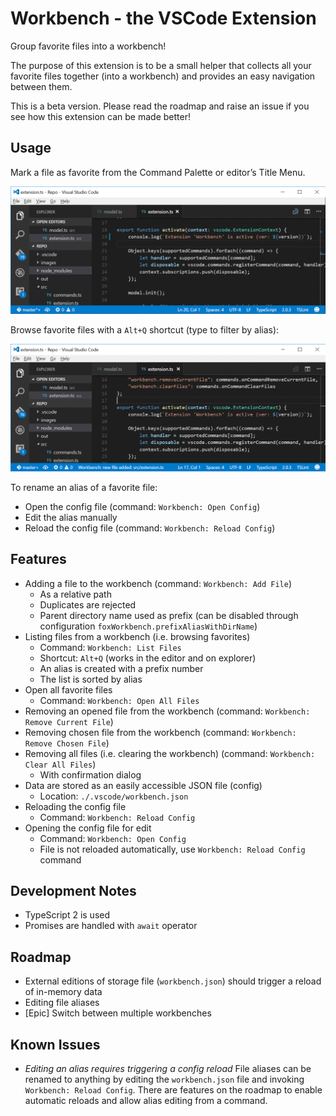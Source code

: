 # Workbench - the VSCode Extension

Group favorite files into a workbench!

The purpose of this extension is to be a small helper that collects all your favorite files 
together (into a workbench) and provides an easy navigation between them. 

This is a beta version. Please read the roadmap and raise an issue if you see how this extension can be 
made better!

## Usage

Mark a file as favorite from the Command Palette or editor’s Title Menu.

![adding a file from title menu](https://github.com/andrew-lis/Workbench/raw/master/images/showAddingFromContext.gif)

Browse favorite files with a `Alt+Q` shortcut (type to filter by alias):

![browsing files](https://github.com/andrew-lis/Workbench/raw/master/images/showBrowsingFiles.gif)

To rename an alias of a favorite file:

* Open the config file (command: `Workbench: Open Config`)
* Edit the alias manually
* Reload the config file (command: `Workbench: Reload Config`)

## Features

* Adding a file to the workbench (command: `Workbench: Add File`)
  * As a relative path
  * Duplicates are rejected
  * Parent directory name used as prefix (can be disabled through configuration `foxWorkbench.prefixAliasWithDirName`)
* Listing files from a workbench (i.e. browsing favorites)
  * Command: `Workbench: List Files`
  * Shortcut: `Alt+Q` (works in the editor and on explorer)
  * An alias is created with a prefix number
  * The list is sorted by alias
* Open all favorite files
  * Command: `Workbench: Open All Files`
* Removing an opened file from the workbench (command: `Workbench: Remove Current File`)
* Removing chosen file from the workbench (command: `Workbench: Remove Chosen File`)
* Removing all files (i.e. clearing the workbench) (command: `Workbench: Clear All Files`)
  * With confirmation dialog
* Data are stored as an easily accessible JSON file (config)
  * Location: `./.vscode/workbench.json`
* Reloading the config file
  * Command: `Workbench: Reload Config`
* Opening the config file for edit
  * Command: `Workbench: Open Config`
  * File is not reloaded automatically, use `Workbench: Reload Config` command

## Development Notes

* TypeScript 2 is used
* Promises are handled with `await` operator

## Roadmap

* External editions of storage file (`workbench.json`) should trigger a reload of in-memory data
* Editing file aliases 
* [Epic] Switch between multiple workbenches 

## Known Issues

* *Editing an alias requires triggering a config reload* File aliases can be renamed to anything by 
editing the `workbench.json` file and invoking `Workbench: Reload Config`. 
There are features on the roadmap to enable automatic reloads and allow alias editing from a command.

